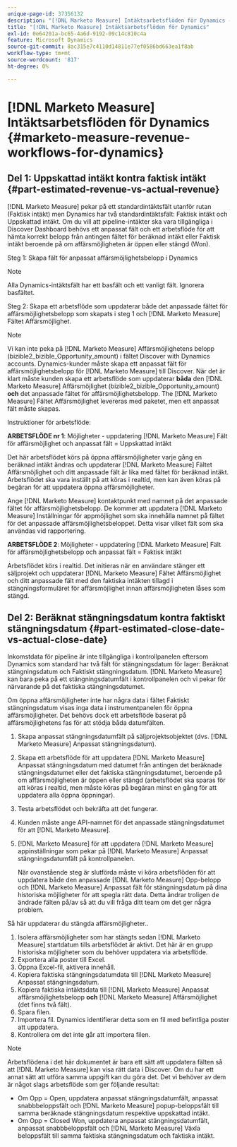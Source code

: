 ```yaml
---
unique-page-id: 37356132
description: "[!DNL Marketo Measure] Intäktsarbetsflöden för Dynamics - [!DNL Marketo Measure] - Produktdokumentation"
title: "[!DNL Marketo Measure] Intäktsarbetsflöden för Dynamics"
exl-id: 0e64201a-bc65-4a6d-9192-09c14c810c4a
feature: Microsoft Dynamics
source-git-commit: 8ac315e7c4110d14811e77ef0586bd663ea1f8ab
workflow-type: tm+mt
source-wordcount: '817'
ht-degree: 0%

---
```


# [!DNL Marketo Measure] Intäktsarbetsflöden för Dynamics {#marketo-measure-revenue-workflows-for-dynamics}

## Del 1: Uppskattad intäkt kontra faktisk intäkt {#part-estimated-revenue-vs-actual-revenue}

[!DNL Marketo Measure] pekar på ett standardintäktsfält utanför rutan (Faktisk intäkt) men Dynamics har två standardintäktsfält: Faktisk intäkt och Uppskattad intäkt. Om du vill att pipeline-intäkter ska vara tillgängliga i Discover Dashboard behövs ett anpassat fält och ett arbetsflöde för att hämta korrekt belopp från antingen fältet för beräknad intäkt eller Faktisk intäkt beroende på om affärsmöjligheten är öppen eller stängd (Won).

Steg 1: Skapa fält för anpassat affärsmöjlighetsbelopp i Dynamics

>[!NOTE]
>
>Alla Dynamics-intäktsfält har ett basfält och ett vanligt fält. Ignorera basfältet.

Steg 2: Skapa ett arbetsflöde som uppdaterar både det anpassade fältet för affärsmöjlighetsbelopp som skapats i steg 1 och [!DNL Marketo Measure] Fältet Affärsmöjlighet.

>[!NOTE]
>
>Vi kan inte peka på [!DNL Marketo Measure] Affärsmöjlighetens belopp (bizible2_bizible_Opportunity_amount) i fältet Discover with Dynamics accounts. Dynamics-kunder måste skapa ett anpassat fält för affärsmöjlighetsbelopp för [!DNL Marketo Measure] till Discover. När det är klart måste kunden skapa ett arbetsflöde som uppdaterar **båda** den [!DNL Marketo Measure] Affärsmöjlighet (bizible2_bizible_Opportunity_amount) **och** det anpassade fältet för affärsmöjlighetsbelopp. The [!DNL Marketo Measure] Fältet Affärsmöjlighet levereras med paketet, men ett anpassat fält måste skapas.

Instruktioner för arbetsflöde:

**ARBETSFLÖDE nr 1**: Möjligheter - uppdatering [!DNL Marketo Measure] Fält för affärsmöjlighet och anpassat fält = Uppskattad intäkt

Det här arbetsflödet körs på öppna affärsmöjligheter varje gång en beräknad intäkt ändras och uppdaterar [!DNL Marketo Measure] Fältet Affärsmöjlighet och ditt anpassade fält är lika med fältet för beräknad intäkt. Arbetsflödet ska vara inställt på att köras i realtid, men kan även köras på begäran för att uppdatera öppna affärsmöjligheter.

Ange [!DNL Marketo Measure] kontaktpunkt med namnet på det anpassade fältet för affärsmöjlighetsbelopp. De kommer att uppdatera [!DNL Marketo Measure] Inställningar för appmöjlighet som ska innehålla namnet på fältet för det anpassade affärsmöjlighetsbeloppet. Detta visar vilket fält som ska användas vid rapportering.

**ARBETSFLÖDE 2**: Möjligheter - uppdatering [!DNL Marketo Measure] Fält för affärsmöjlighetsbelopp och anpassat fält = Faktisk intäkt

Arbetsflödet körs i realtid. Det initieras när en användare stänger ett säljprojekt och uppdaterar [!DNL Marketo Measure] Fältet Affärsmöjlighet och ditt anpassade fält med den faktiska intäkten tillagd i stängningsformuläret för affärsmöjlighet innan affärsmöjligheten låses som stängd.

## Del 2: Beräknat stängningsdatum kontra faktiskt stängningsdatum {#part-estimated-close-date-vs-actual-close-date}

Inkomstdata för pipeline är inte tillgängliga i kontrollpanelen eftersom Dynamics som standard har två fält för stängningsdatum för lager: Beräknat stängningsdatum och Faktiskt stängningsdatum. [!DNL Marketo Measure] kan bara peka på ett stängningsdatumfält i kontrollpanelen och vi pekar för närvarande på det faktiska stängningsdatumet.

Om öppna affärsmöjligheter inte har några data i fältet Faktiskt stängningsdatum visas inga data i instrumentpanelen för öppna affärsmöjligheter. Det behövs dock ett arbetsflöde baserat på affärsmöjlighetens fas för att stödja båda datumfälten.

1. Skapa anpassat stängningsdatumfält på säljprojektsobjektet (dvs. [!DNL Marketo Measure] Anpassat stängningsdatum).
1. Skapa ett arbetsflöde för att uppdatera [!DNL Marketo Measure] Anpassat stängningsdatum med datumet från antingen det beräknade stängningsdatumet eller det faktiska stängningsdatumet, beroende på om affärsmöjligheten är öppen eller stängd (arbetsflödet ska sparas för att köras i realtid, men måste köras på begäran minst en gång för att uppdatera alla öppna öppningar).
1. Testa arbetsflödet och bekräfta att det fungerar.
1. Kunden måste ange API-namnet för det anpassade stängningsdatumet för att [!DNL Marketo Measure].
1. [!DNL Marketo Measure] för att uppdatera [!DNL Marketo Measure] appinställningar som pekar på [!DNL Marketo Measure] Anpassat stängningsdatumfält på kontrollpanelen.

   När ovanstående steg är slutförda måste vi köra arbetsflöden för att uppdatera både den anpassade [!DNL Marketo Measure] Opp-belopp och [!DNL Marketo Measure] Anpassat fält för stängningsdatum på dina historiska möjligheter för att spegla rätt data. Detta ändrar troligen de ändrade fälten på/av så att du vill fråga ditt team om det ger några problem.

Så här uppdaterar du stängda affärsmöjligheter..

1. Isolera affärsmöjligheter som har stängts sedan [!DNL Marketo Measure] startdatum tills arbetsflödet är aktivt. Det här är en grupp historiska möjligheter som du behöver uppdatera via arbetsflöde.
1. Exportera alla poster till Excel.
1. Öppna Excel-fil, aktivera innehåll.
1. Kopiera faktiska stängningsdatumdata till [!DNL Marketo Measure] Anpassat stängningsdatum.
1. Kopiera faktiska intäktsdata till [!DNL Marketo Measure] Anpassat affärsmöjlighetsbelopp **och** [!DNL Marketo Measure] Affärsmöjlighet (det finns två fält).
1. Spara filen.
1. Importera fil. Dynamics identifierar detta som en fil med befintliga poster att uppdatera.
1. Kontrollera om det inte går att importera filen.

>[!NOTE]
>
>Arbetsflödena i det här dokumentet är bara ett sätt att uppdatera fälten så att [!DNL Marketo Measure] kan visa rätt data i Discover. Om du har ett annat sätt att utföra samma uppgift kan du göra det. Det vi behöver av dem är något slags arbetsflöde som ger följande resultat:
>
> * Om Opp = Open, uppdatera anpassat stängningsdatumfält, anpassat snabbbeloppsfält och [!DNL Marketo Measure] popup-beloppsfält till samma beräknade stängningsdatum respektive uppskattad intäkt.
> * Om Opp = Closed Won, uppdatera anpassat stängningsdatumfält, anpassat snabbbeloppsfält och [!DNL Marketo Measure] Växla beloppsfält till samma faktiska stängningsdatum och faktiska intäkt.
